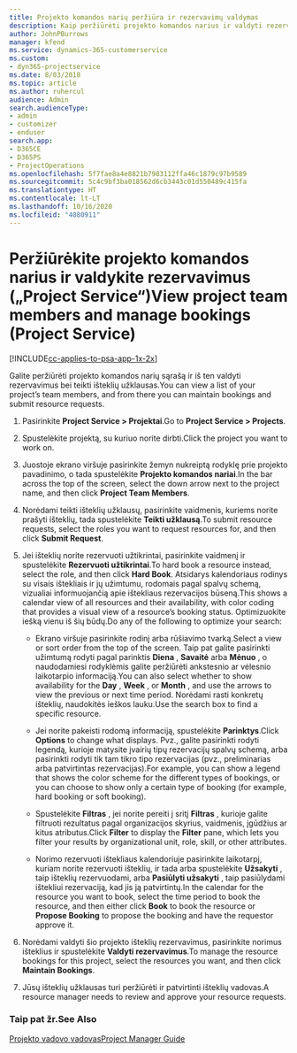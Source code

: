 ```yaml
---
title: Projekto komandos narių peržiūra ir rezervavimų valdymas
description: Kaip peržiūrėti projekto komandos narius ir valdyti rezervavimus „Project Service“
author: JohnPBurrows
manager: kfend
ms.service: dynamics-365-customerservice
ms.custom:
- dyn365-projectservice
ms.date: 8/03/2018
ms.topic: article
ms.author: ruhercul
audience: Admin
search.audienceType:
- admin
- customizer
- enduser
search.app:
- D365CE
- D365PS
- ProjectOperations
ms.openlocfilehash: 5f7fae8a4e8821b7983112ffa46c1879c97b9589
ms.sourcegitcommit: 5c4c9bf3ba018562d6cb3443c01d550489c415fa
ms.translationtype: HT
ms.contentlocale: lt-LT
ms.lasthandoff: 10/16/2020
ms.locfileid: "4080911"
---
```

# <a name="view-project-team-members-and-manage-bookings-project-service"></a><span data-ttu-id="644fa-103">Peržiūrėkite projekto komandos narius ir valdykite rezervavimus („Project Service“)</span><span class="sxs-lookup"><span data-stu-id="644fa-103">View project team members and manage bookings (Project Service)</span></span>

[!INCLUDE[cc-applies-to-psa-app-1x-2x](../includes/cc-applies-to-psa-app-1x-2x.md)]

<span data-ttu-id="644fa-104">Galite peržiūrėti projekto komandos narių sąrašą ir iš ten valdyti rezervavimus bei teikti išteklių užklausas.</span><span class="sxs-lookup"><span data-stu-id="644fa-104">You can view a list of your project’s team members, and from there you can maintain bookings and submit resource requests.</span></span>  
  
1.  <span data-ttu-id="644fa-105">Pasirinkite **Project Service > Projektai**.</span><span class="sxs-lookup"><span data-stu-id="644fa-105">Go to **Project Service > Projects**.</span></span>  
  
2.  <span data-ttu-id="644fa-106">Spustelėkite projektą, su kuriuo norite dirbti.</span><span class="sxs-lookup"><span data-stu-id="644fa-106">Click the project you want to work on.</span></span>  
  
3.  <span data-ttu-id="644fa-107">Juostoje ekrano viršuje pasirinkite žemyn nukreiptą rodyklę prie projekto pavadinimo, o tada spustelėkite **Projekto komandos nariai**.</span><span class="sxs-lookup"><span data-stu-id="644fa-107">In the bar across the top of the screen, select the down arrow next to the project name, and then click **Project Team Members**.</span></span>  
  
4.  <span data-ttu-id="644fa-108">Norėdami teikti išteklių užklausų, pasirinkite vaidmenis, kuriems norite prašyti išteklių, tada spustelėkite **Teikti užklausą**.</span><span class="sxs-lookup"><span data-stu-id="644fa-108">To submit resource requests, select the roles you want to request resources for, and then click **Submit Request**.</span></span>  
  
5.  <span data-ttu-id="644fa-109">Jei išteklių norite rezervuoti užtikrintai, pasirinkite vaidmenį ir spustelėkite **Rezervuoti užtikrintai**.</span><span class="sxs-lookup"><span data-stu-id="644fa-109">To hard book a resource instead, select the role, and then click **Hard Book**.</span></span> <span data-ttu-id="644fa-110">Atsidarys kalendoriaus rodinys su visais ištekliais ir jų užimtumu, rodomais pagal spalvų schemą, vizualiai informuojančią apie ištekliaus rezervacijos būseną.</span><span class="sxs-lookup"><span data-stu-id="644fa-110">This shows a calendar view of all resources and their availability, with color coding that provides a visual view of a resource’s booking status.</span></span> <span data-ttu-id="644fa-111">Optimizuokite iešką vienu iš šių būdų.</span><span class="sxs-lookup"><span data-stu-id="644fa-111">Do any of the following to optimize your search:</span></span>  
  
    -   <span data-ttu-id="644fa-112">Ekrano viršuje pasirinkite rodinį arba rūšiavimo tvarką.</span><span class="sxs-lookup"><span data-stu-id="644fa-112">Select a view or sort order from the top of the screen.</span></span> <span data-ttu-id="644fa-113">Taip pat galite pasirinkti užimtumą rodyti pagal parinktis **Diena** , **Savaitė** arba **Mėnuo** , o naudodamiesi rodyklėmis galite peržiūrėti ankstesnio ar vėlesnio laikotarpio informaciją.</span><span class="sxs-lookup"><span data-stu-id="644fa-113">You can also select whether to show availability for the **Day** , **Week** , or **Month** , and use the arrows to view the previous or next time period.</span></span> <span data-ttu-id="644fa-114">Norėdami rasti konkretų išteklių, naudokitės ieškos lauku.</span><span class="sxs-lookup"><span data-stu-id="644fa-114">Use the search box to find a specific resource.</span></span>  
  
    -   <span data-ttu-id="644fa-115">Jei norite pakeisti rodomą informaciją, spustelėkite **Parinktys**.</span><span class="sxs-lookup"><span data-stu-id="644fa-115">Click **Options** to change what displays.</span></span> <span data-ttu-id="644fa-116">Pvz., galite pasirinkti rodyti legendą, kurioje matysite įvairių tipų rezervacijų spalvų schemą, arba pasirinkti rodyti tik tam tikro tipo rezervacijas (pvz., preliminarias arba patvirtintas rezervacijas).</span><span class="sxs-lookup"><span data-stu-id="644fa-116">For example, you can show a legend that shows the color scheme for the different types of bookings, or you can choose to show only a certain type of booking (for example, hard booking or soft booking).</span></span>  
  
    -   <span data-ttu-id="644fa-117">Spustelėkite **Filtras** , jei norite pereiti į sritį **Filtras** , kurioje galite filtruoti rezultatus pagal organizacijos skyrius, vaidmenis, įgūdžius ar kitus atributus.</span><span class="sxs-lookup"><span data-stu-id="644fa-117">Click **Filter** to display the **Filter** pane, which lets you filter your results by organizational unit, role, skill, or other attributes.</span></span>  
  
    -   <span data-ttu-id="644fa-118">Norimo rezervuoti ištekliaus kalendoriuje pasirinkite laikotarpį, kuriam norite rezervuoti išteklių, ir tada arba spustelėkite **Užsakyti** , taip išteklių rezervuodami, arba **Pasiūlyti užsakyti** , taip pasiūlydami ištekliui rezervaciją, kad jis ją patvirtintų.</span><span class="sxs-lookup"><span data-stu-id="644fa-118">In the calendar for the resource you want to book, select the time period to book the resource, and then either click **Book** to book the resource or **Propose Booking** to propose the booking and have the requestor approve it.</span></span>  
  
6.  <span data-ttu-id="644fa-119">Norėdami valdyti šio projekto išteklių rezervavimus, pasirinkite norimus išteklius ir spustelėkite **Valdyti rezervavimus**.</span><span class="sxs-lookup"><span data-stu-id="644fa-119">To manage the resource bookings for this project, select the resources you want, and then click **Maintain Bookings**.</span></span>  
  
7.  <span data-ttu-id="644fa-120">Jūsų išteklių užklausas turi peržiūrėti ir patvirtinti išteklių vadovas.</span><span class="sxs-lookup"><span data-stu-id="644fa-120">A resource manager needs to review and approve your resource requests.</span></span>  
  
### <a name="see-also"></a><span data-ttu-id="644fa-121">Taip pat žr.</span><span class="sxs-lookup"><span data-stu-id="644fa-121">See Also</span></span>  
 [<span data-ttu-id="644fa-122">Projekto vadovo vadovas</span><span class="sxs-lookup"><span data-stu-id="644fa-122">Project Manager Guide</span></span>](../psa/project-manager-guide.md)
